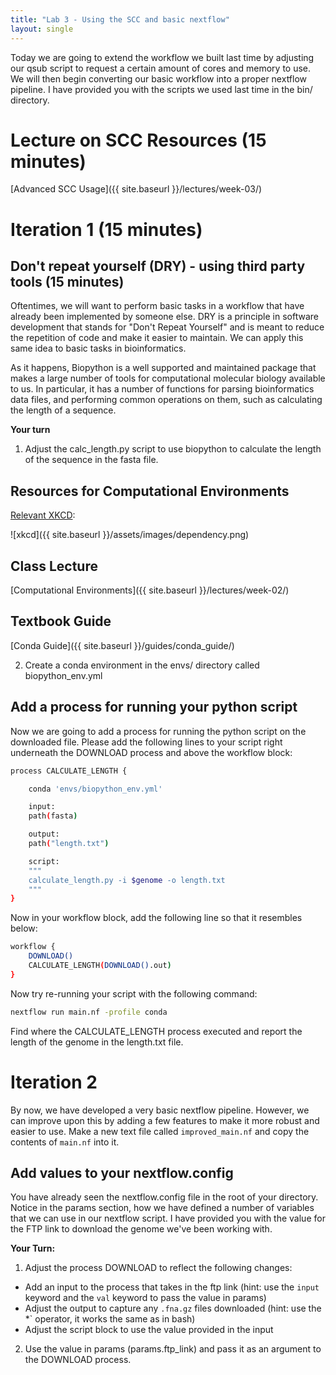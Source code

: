 ```yaml
---
title: "Lab 3 - Using the SCC and basic nextflow"
layout: single
---
```


Today we are going to extend the workflow we built last time by adjusting
our qsub script to request a certain amount of cores and memory to use. We will
then begin converting our basic workflow into a proper nextflow pipeline. I have
provided you with the scripts we used last time in the bin/ directory. 

# Lecture on SCC Resources (15 minutes) 

[Advanced SCC Usage]({{ site.baseurl }}/lectures/week-03/)

# Iteration 1 (15 minutes)

## Don't repeat yourself (DRY) - using third party tools (15 minutes)

Oftentimes, we will want to perform basic tasks in a workflow that have already
been implemented by someone else. DRY is a principle in software development that 
stands for "Don't Repeat Yourself" and is meant to reduce the repetition of code
and make it easier to maintain. We can apply this same idea to basic tasks in
bioinformatics. 

As it happens, Biopython is a well supported and maintained package that makes
a large number of tools for computational molecular biology available to us. In
particular, it has a number of functions for parsing bioinformatics data files, 
and performing common operations on them, such as calculating the length of a
sequence. 

**Your turn**

1. Adjust the calc_length.py script to use biopython to calculate the length of
the sequence in the fasta file.

## Resources for Computational Environments 

[Relevant XKCD](https://xkcd.com/2347/):

![xkcd]({{ site.baseurl }}/assets/images/dependency.png)

## Class Lecture
[Computational Environments]({{ site.baseurl }}/lectures/week-02/)

## Textbook Guide
[Conda Guide]({{ site.baseurl }}/guides/conda_guide/)

2. Create a conda environment in the envs/ directory called biopython_env.yml







## Add a process for running your python script

Now we are going to add a process for running the python script on the downloaded file. 
Please add the following lines to your script right underneath the DOWNLOAD process
and above the workflow block:

```bash
process CALCULATE_LENGTH {

    conda 'envs/biopython_env.yml'

    input:
    path(fasta)

    output:
    path("length.txt")

    script:
    """
    calculate_length.py -i $genome -o length.txt
    """
}
```

Now in your workflow block, add the following line so that it resembles below:

```bash
workflow {
    DOWNLOAD()
    CALCULATE_LENGTH(DOWNLOAD().out)
}
```

Now try re-running your script with the following command:

```bash
nextflow run main.nf -profile conda
```

Find where the CALCULATE_LENGTH process executed and report the length
of the genome in the length.txt file.

# Iteration 2

By now, we have developed a very basic nextflow pipeline. However, we can 
improve upon this by adding a few features to make it more robust and easier to use.
Make a new text file called `improved_main.nf` and copy the contents of `main.nf` into it.

## Add values to your nextflow.config

You have already seen the nextflow.config file in the root of your directory. 
Notice in the params section, how we have defined a number of variables that we 
can use in our nextflow script. I have provided you with the value for the 
FTP link to download the genome we've been working with. 

**Your Turn:**

1. Adjust the process DOWNLOAD to reflect the following changes:

- Add an input to the process that takes in the ftp link (hint: use the `input` keyword and the `val` keyword to pass the value in params)
- Adjust the output to capture any `.fna.gz` files downloaded (hint: use the *` operator, it works the same as in bash)
- Adjust the script block to use the value provided in the input

2. Use the value in params (params.ftp_link) and pass it as an argument to the
DOWNLOAD process. 